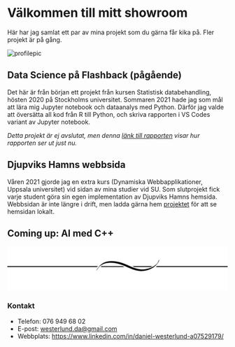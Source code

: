 # Välkommen till mitt showroom

Här har jag samlat ett par av mina projekt som du gärna får kika på. Fler projekt är på gång.

![profilepic](images/profilepic.jpg)

## Data Science på Flashback (pågående)

Det här är från början ett projekt från kursen Statistisk databehandling, hösten 2020 på Stockholms universitet. Sommaren 2021 hade jag som mål att lära mig Jupyter notebook och dataanalys med Python. Därför jag valde att översätta all kod från R till Python, och skriva rapporten i VS Codes variant av Jupyter notebook.

*Detta projekt är ej avslutat, men denna [länk till rapporten](https://github.com/DanielW720/DS_Flashback/blob/main/report.ipynb) visar hur rapporten ser ut just nu.*

## Djupviks Hamns webbsida

Våren 2021 gjorde jag en extra kurs (Dynamiska Webbapplikationer, Uppsala universitet) vid sidan av mina studier vid SU. Som slutprojekt fick varje student göra sin egen implementation av Djupviks Hamns hemsida. Webbsidan är inte längre i drift, men ladda gärna hem [projektet](https://github.com/DanielW720/DjupviksHamn_website) för att se hemsidan lokalt.

## Coming up: AI med C++

<img width="100%" height="100px" src="images/pi7rEG77T.png">

### Kontakt

* Telefon: 076 949 68 02
* E-post: westerlund.da@gmail.com
* Webbplats: <https://www.linkedin.com/in/daniel-westerlund-a07529179/>
